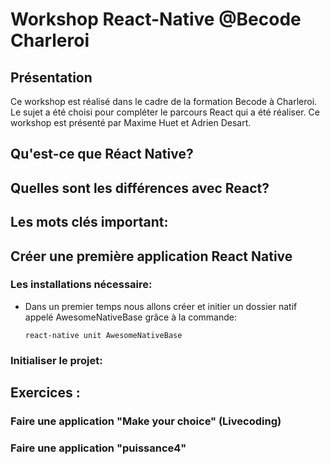 # Workshop React-Native @Becode Charleroi

## Présentation

Ce workshop est réalisé dans le cadre de la formation Becode à Charleroi. Le sujet a été choisi pour compléter le parcours React qui a été réaliser. Ce workshop est présenté par Maxime Huet et Adrien Desart. 

## Qu'est-ce que Réact Native?


## Quelles sont les différences avec React? 


## Les mots clés important:


## Créer une première application React Native
### Les installations nécessaire:

- Dans un premier temps nous allons créer et initier un dossier natif appelé AwesomeNativeBase grâce à la commande: 

	```react-native unit AwesomeNativeBase```

### Initialiser le projet:



## Exercices :
### Faire une application "Make your choice" (Livecoding)
### Faire une application "puissance4"